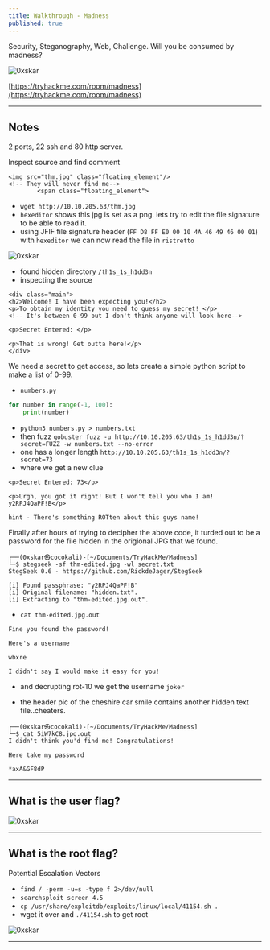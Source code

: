 ```yaml
---
title: Walkthrough - Madness
published: true
---
```


Security, Steganography, Web, Challenge. Will you be consumed by madness?

![0xskar](/assets/madness01.png)

[https://tryhackme.com/room/madness](https://tryhackme.com/room/madness)

* * *

## Notes

2 ports, 22 ssh and 80 http server.

Inspect source and find comment

```
<img src="thm.jpg" class="floating_element"/>
<!-- They will never find me-->
        <span class="floating_element">
```

- ``wget http://10.10.205.63/thm.jpg``
- ``hexeditor`` shows this jpg is set as a png. lets try to edit the file signature to be able to read it.
- using JFIF file signature header (``FF D8 FF E0 00 10 4A 46 49 46 00 01``) with ``hexeditor`` we can now read the file in ``ristretto``

![0xskar](/assets/madness02.png)

- found hidden directory ``/th1s_1s_h1dd3n``
- inspecting the source

```
<div class="main">
<h2>Welcome! I have been expecting you!</h2>
<p>To obtain my identity you need to guess my secret! </p>
<!-- It's between 0-99 but I don't think anyone will look here-->

<p>Secret Entered: </p>

<p>That is wrong! Get outta here!</p>
</div>
```

We need a secret to get access, so lets create a simple python script to make a list of 0-99. 

- ``numbers.py``

```python
for number in range(-1, 100):
	print(number)
```

- ``python3 numbers.py > numbers.txt``
- then fuzz ``gobuster fuzz -u http://10.10.205.63/th1s_1s_h1dd3n/?secret=FUZZ -w numbers.txt --no-error``
- one has a longer length ``http://10.10.205.63/th1s_1s_h1dd3n/?secret=73``
- where we get a new clue

```
<p>Secret Entered: 73</p>

<p>Urgh, you got it right! But I won't tell you who I am! y2RPJ4QaPF!B</p>
```

``hint - There's something ROTten about this guys name!``

Finally after hours of trying to decipher the above code, it turded out to be a password for the file hidden in the origional JPG that we found.

```
┌──(0xskar㉿cocokali)-[~/Documents/TryHackMe/Madness]
└─$ stegseek -sf thm-edited.jpg -wl secret.txt                               
StegSeek 0.6 - https://github.com/RickdeJager/StegSeek

[i] Found passphrase: "y2RPJ4QaPF!B"
[i] Original filename: "hidden.txt".
[i] Extracting to "thm-edited.jpg.out".
```

- ``cat thm-edited.jpg.out``

```
Fine you found the password! 

Here's a username 

wbxre

I didn't say I would make it easy for you!
```

- and decrupting rot-10 we get the username ``joker``

- the header pic of the cheshire car smile contains another hidden text file..cheaters.

```
┌──(0xskar㉿cocokali)-[~/Documents/TryHackMe/Madness]
└─$ cat 5iW7kC8.jpg.out 
I didn't think you'd find me! Congratulations!

Here take my password

*axA&GF8dP
```

* * * 

## What is the user flag?

![0xskar](/assets/madness03.png)

* * * 

## What is the root flag?

Potential Escalation Vectors

- ``find / -perm -u=s -type f 2>/dev/null``
- ``searchsploit screen 4.5``
- ``cp /usr/share/exploitdb/exploits/linux/local/41154.sh .``
- wget it over and ``./41154.sh`` to get root

![0xskar](/assets/madness04.png)

* * * 

